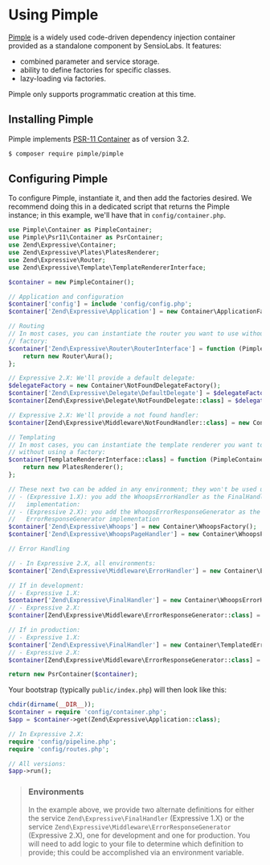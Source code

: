 # Using Pimple

[Pimple](http://pimple.sensiolabs.org/) is a widely used code-driven dependency
injection container provided as a standalone component by SensioLabs. It
features:

- combined parameter and service storage.
- ability to define factories for specific classes.
- lazy-loading via factories.

Pimple only supports programmatic creation at this time.

## Installing Pimple

Pimple implements [PSR-11 Container](https://github.com/php-fig/container)
as of version 3.2.

```bash
$ composer require pimple/pimple
```

## Configuring Pimple

To configure Pimple, instantiate it, and then add the factories desired. We
recommend doing this in a dedicated script that returns the Pimple instance; in
this example, we'll have that in `config/container.php`.

```php
use Pimple\Container as PimpleContainer;
use Pimple\Psr11\Container as PsrContainer;
use Zend\Expressive\Container;
use Zend\Expressive\Plates\PlatesRenderer;
use Zend\Expressive\Router;
use Zend\Expressive\Template\TemplateRendererInterface;

$container = new PimpleContainer();

// Application and configuration
$container['config'] = include 'config/config.php';
$container['Zend\Expressive\Application'] = new Container\ApplicationFactory;

// Routing
// In most cases, you can instantiate the router you want to use without using a
// factory:
$container['Zend\Expressive\Router\RouterInterface'] = function (PimpleContainer $container) {
    return new Router\Aura();
};

// Expressive 2.X: We'll provide a default delegate:
$delegateFactory = new Container\NotFoundDelegateFactory();
$container['Zend\Expressive\Delegate\DefaultDelegate'] = $delegateFactory;
$container[Zend\Expressive\Delegate\NotFoundDelegate::class] = $delegateFactory;

// Expressive 2.X: We'll provide a not found handler:
$container[Zend\Expressive\Middleware\NotFoundHandler::class] = new Container\NotFoundHandlerFactory();

// Templating
// In most cases, you can instantiate the template renderer you want to use
// without using a factory:
$container[TemplateRendererInterface::class] = function (PimpleContainer $container) {
    return new PlatesRenderer();
};

// These next two can be added in any environment; they won't be used unless:
// - (Expressive 1.X): you add the WhoopsErrorHandler as the FinalHandler
//   implementation:
// - (Expressive 2.X): you add the WhoopsErrorResponseGenerator as the
//   ErrorResponseGenerator implementation
$container['Zend\Expressive\Whoops'] = new Container\WhoopsFactory();
$container['Zend\Expressive\WhoopsPageHandler'] = new Container\WhoopsPageHandlerFactory();

// Error Handling

// - In Expressive 2.X, all environments:
$container['Zend\Expressive\Middleware\ErrorHandler'] = new Container\ErrorHandlerFactory();

// If in development:
// - Expressive 1.X:
$container['Zend\Expressive\FinalHandler'] = new Container\WhoopsErrorHandlerFactory();
// - Expressive 2.X:
$container[Zend\Expressive\Middleware\ErrorResponseGenerator::class] = new Container\WhoopsErrorResponseGeneratorFactory();

// If in production:
// - Expressive 1.X:
$container['Zend\Expressive\FinalHandler'] = new Container\TemplatedErrorHandlerFactory();
// - Expressive 2.X:
$container[Zend\Expressive\Middleware\ErrorResponseGenerator::class] = new Container\ErrorResponseGeneratorFactory();

return new PsrContainer($container);
```

Your bootstrap (typically `public/index.php`) will then look like this:

```php
chdir(dirname(__DIR__));
$container = require 'config/container.php';
$app = $container->get(Zend\Expressive\Application::class);

// In Expressive 2.X:
require 'config/pipeline.php';
require 'config/routes.php';

// All versions:
$app->run();
```

> ### Environments
> 
> In the example above, we provide two alternate definitions for
> either the service `Zend\Expressive\FinalHandler` (Expressive 1.X) or the
> service `Zend\Expressive\Middleware\ErrorResponseGenerator` (Expressive 2.X),
> one for development and one for production. You will need to add logic to
> your file to determine which definition to provide; this could be accomplished
> via an environment variable.
